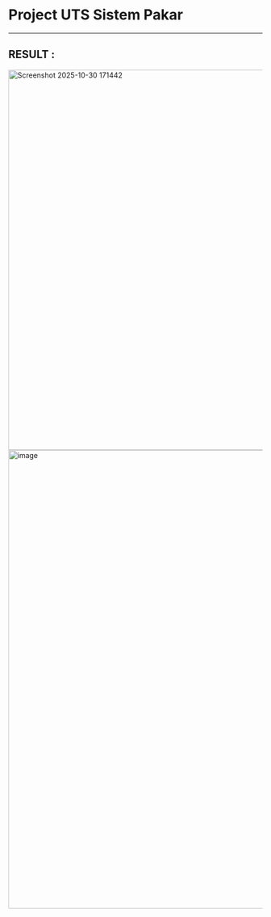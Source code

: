 # Project UTS Sistem Pakar

---

## RESULT : 
<img width="1918" height="753" alt="Screenshot 2025-10-30 171442" src="https://github.com/user-attachments/assets/239ea6bb-8c62-4c93-b27f-9471dca3b92e" />
<img width="1899" height="908" alt="image" src="https://github.com/user-attachments/assets/76a0c11e-1185-4c9f-b4fe-0a19b0bf4a67" />
